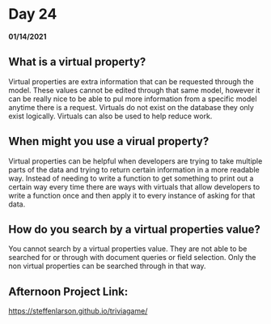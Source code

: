 # Day 24
__01/14/2021__

## What is a virtual property?

Virtual properties are extra information that can be requested through the model. These values cannot be edited through that same model, however it can be really nice to be able to pul more information from a specific model anytime there is a request. Virtuals do not exist on the database they only exist logically. Virtuals can also be used to help reduce work.


## When might you use a virual property?

Virtual properties can be helpful when developers are trying to take multiple parts of the data and trying to return certain information in a more readable way. Instead of needing to write a function to get something to print out a certain way every time there are ways with virtuals that allow developers to write a function once and then apply it to every instance of asking for that data.


## How do you search by a virtual properties value?

You cannot search by a virtual properties value. They are not able to be searched for or through with document queries or field selection. Only the non virtual properties can be searched through in that way. 

## Afternoon Project Link:
https://steffenlarson.github.io/triviagame/